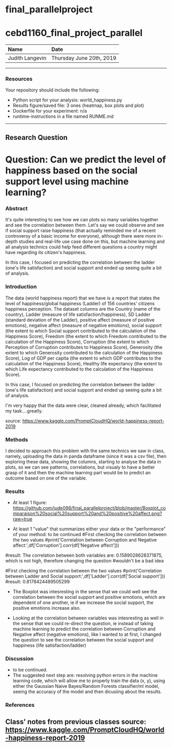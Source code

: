 # final_parallelproject

# cebd1160_final_project_parallel

| Name | Date |
|:-------|:---------------|
|Judith Langevin| Thursday June 20th, 2019|

-----

### Resources
Your repository should include the following:

- Python script for your analysis: world_happiness.py
- Results figure/saved file: 3 ones (heatmap, box plots and plot)
- Dockerfile for your experiment: n/a
- runtime-instructions in a file named RUNME.md

-----

## Research Question

# Question: Can we predict the level of happiness based on the social support level using machine learning?

### Abstract

It's quite interesting to see how we can plots so many variables together and see the correlation between them. Let's say 
we could observe and see if social support raise happiness (that actually reminded me of a recent controversy of a basic income for everyone), although there were more in-depth studies and real-life use case done on this, but machine learning and all analysis technics could help feed different questions a country might have regarding its citizen's happiness.

In this case, I focused on predicting the correlation between the ladder (one's life satisfaction) and social support and ended up seeing quite a bit of analysis.

### Introduction

The data (world happiness report) that we have is a report that states the level of happiness/global happiness (Ladder) of 156 countries' citizens happiness perception. The dataset columns are the Country (name of the country), Ladder (measure of life satisfaction/happiness), SD Ladder (standard deviation of the Ladder), positive affect (measure of positive emotions), negative affect (measure of negative emotions), social support (the extent to which Social support contributed to the calculation of the Happiness Score), Freedom (the extent to which Freedom contributed to the calculation of the Happiness Score), Corruption (the extent to which Perception of Corruption contributes to Happiness Score), Generosity (the extent to which Generosity contributed to the calculation of the Happiness Score), Log of GDP per capita (the extent to which GDP contributes to the calculation of the Happiness Score), Healthy life expectancy (the extent to which Life expectancy contributed to the calculation of the Happiness Score).

In this case, I focused on predicting the correlation between the ladder (one's life satisfaction) and social support and ended up seeing quite a bit of analysis.

I'm very happy that the data were clear, cleaned already, which facilitated my task....greatly.

source: https://www.kaggle.com/PromptCloudHQ/world-happiness-report-2019

### Methods

I decided to approach this problem with the same technics we saw in class, namely, uploading the data in panda dataframe (since it was a csv file), then exploring these data, showing the columns, starting to analyse the data in plots, so we can see patterns, correlations, but visualy to have a better grasp of it and then the machine learning part would be to predict an outcome based on one of the variable.

### Results

- At least 1 figure: https://github.com/jude098/final_parallelproject/blob/master/Boxplot_comparaison%20social%20support%20and%20positive%20affect.png?raw=true

- At least 1 "value" that summarizes either your data or the "performance" of your method: to be continued
#First checking the correlation between the two values
#print('Correlation between Corruption and Negative affect:',df['Corruption'].corr(df['Negative affect']))

#result: The correlation between both variables are: 0.1589028628371875, which is not high, therefore changing the question
#wouldn't be a bad idea

#First checking the correlation between the two values
#print('Correlation between Ladder and Social support:',df['Ladder'].corr(df['Social support']))
#result: 0.8178424489505299

- The Boxplot was intesresting in the sense that we could well see the correlation between the social support and positive emotions, which are dependent of one another, ie if we increase the social support, the positive emotions increase also.

- Looking at the correlation between variables was intesresting as well in the sense that we could re-direct the question, ie instead of taking machine learning to predict the correlation between Corruption and Negative affect (negative emotions), like I wanted to at first, I changed the question to see the correlation between the social support and happiness (life satisfaction/ladder)

### Discussion

- to be continued.
- The suggested next step are: resolving python errors in the machine learning code, which will allow me to properly train the data (x, y), using either the Gaussian Naive Bayes/Random Forests classifier/ml model, seeing the accuracy of the model and then dicusiing about the results.

### References
Class' notes from previous classes
source: https://www.kaggle.com/PromptCloudHQ/world-happiness-report-2019
-------
